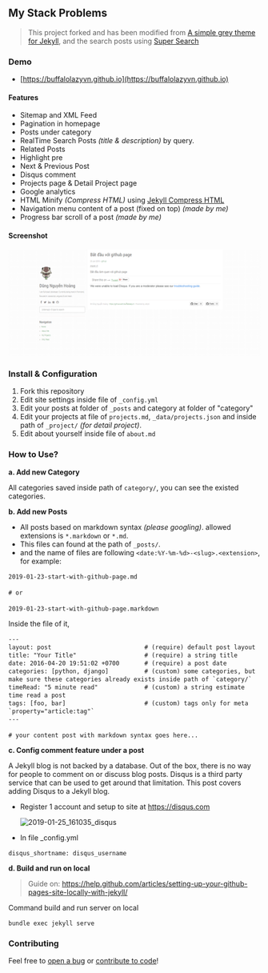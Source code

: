 ## My Stack Problems

> This project forked and has been modified from [A simple grey theme for Jekyll](https://github.com/agusmakmun/agusmakmun.github.io),
> and the search posts using [Super Search](https://github.com/chinchang/super-search)

### Demo

- [https://buffalolazyvn.github.io](https://buffalolazyvn.github.io)

#### Features

- Sitemap and XML Feed
- Pagination in homepage
- Posts under category
- RealTime Search Posts _(title & description)_ by query.
- Related Posts
- Highlight pre
- Next & Previous Post
- Disqus comment
- Projects page & Detail Project page
- Google analytics
- HTML Minify _(Compress HTML)_ using [Jekyll Compress HTML](https://github.com/penibelst/jekyll-compress-html)
- Navigation menu content of a post (fixed on top) *(made by me)*
- Progress bar scroll of a post *(made by me)*

#### Screenshot

![Screenshot Post Page](https://raw.githubusercontent.com/buffalolazyvn/buffalolazyvn.github.io/master/static/img/first_page.png "Screenshot Post Page")

### Install & Configuration

1. Fork this repository
2. Edit site settings inside file of `_config.yml`
3. Edit your posts at folder of `_posts` and category at folder of "category"
4. Edit your projects at file of `projects.md`, `_data/projects.json` and inside path of `_project/` _(for detail project)_.
5. Edit about yourself inside file of `about.md`

### How to Use?

**a. Add new Category**

All categories saved inside path of `category/`, you can see the existed categories.

**b. Add new Posts**

- All posts based on markdown syntax _(please googling)_. allowed extensions is `*.markdown` or `*.md`.
- This files can found at the path of `_posts/`.
- and the name of files are following `<date:%Y-%m-%d>-<slug>.<extension>`, for example:

```
2019-01-23-start-with-github-page.md

# or

2019-01-23-start-with-github-page.markdown
```

Inside the file of it,

```
---
layout: post                          # (require) default post layout
title: "Your Title"                   # (require) a string title
date: 2016-04-20 19:51:02 +0700       # (require) a post date
categories: [python, django]          # (custom) some categories, but make sure these categories already exists inside path of `category/`
timeRead: "5 minute read"             # (custom) a string estimate time read a post
tags: [foo, bar]                      # (custom) tags only for meta `property="article:tag"`
---

# your content post with markdown syntax goes here...
```

**c. Config comment feature under a post**

A Jekyll blog is not backed by a database. Out of the box, there is no way for people to comment on or discuss blog posts. Disqus is a third party service that can be used to get around that limitation. This post covers adding Disqus to a Jekyll blog.

- Register 1 account and setup to site at https://disqus.com

  ![2019-01-25_161035_disqus](https://user-images.githubusercontent.com/11416513/51736106-d4a3f980-20bb-11e9-9bc3-bc4b17b2c95a.png)

- In file \_config.yml

```
disqus_shortname: disqus_username
```

**d. Build and run on local**

> Guide on: https://help.github.com/articles/setting-up-your-github-pages-site-locally-with-jekyll/

Command build and run server on local

```
bundle exec jekyll serve
```

### Contributing

Feel free to [open a bug](https://github.com/buffalolazyvn/buffalolazyvn.github.io/issues) or [contribute to code](https://github.com/buffalolazyvn/buffalolazyvn.github.io/pulls)!
